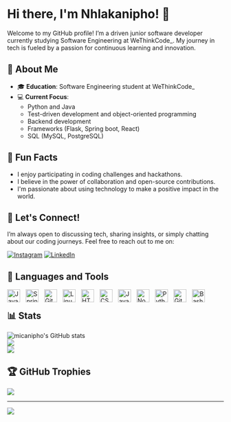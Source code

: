 # Hi there, I'm Nhlakanipho! 👋

Welcome to my GitHub profile! I’m a driven junior software developer currently studying Software Engineering at WeThinkCode_. My journey in tech is fueled by a passion for continuous learning and innovation.

## 🌱 About Me

- 🎓 **Education**: Software Engineering student at WeThinkCode_  
- 💻 **Current Focus**: 
  - Python and Java
  - Test-driven development and object-oriented programming
  - Backend development
  - Frameworks (Flask, Spring boot, React)
  - SQL (MySQL, PostgreSQL)
## 🌟 Fun Facts

- I enjoy participating in coding challenges and hackathons.
- I believe in the power of collaboration and open-source contributions.
- I'm passionate about using technology to make a positive impact in the world.

## 💬 Let's Connect!

I’m always open to discussing tech, sharing insights, or simply chatting about our coding journeys. Feel free to reach out to me on:

[![Instagram](https://img.shields.io/badge/Instagram-%23E4405F.svg?logo=Instagram&logoColor=white)](https://www.instagram.com/nipho_nq/) [![LinkedIn](https://img.shields.io/badge/LinkedIn-%230077B5.svg?logo=linkedin&logoColor=white)](https://www.linkedin.com/in/nhlakanipho-masilela-45875025b/) 

## 🧰 Languages and Tools

<img align="left" alt="Java" width="30px" style="padding-right:10px;" src="https://cdn.jsdelivr.net/gh/devicons/devicon/icons/java/java-original.svg"/>
<img align="left" alt="Spring" width="30px" style="padding-right:10px;" src="https://cdn.jsdelivr.net/gh/devicons/devicon/icons/spring/spring-original.svg" />
<img align="left" alt="Git" width="30px" style="padding-right:10px;" src="https://cdn.jsdelivr.net/gh/devicons/devicon/icons/git/git-original.svg" />
<img align="left" alt="Linux" width="30px" style="padding-right:10px;" src="https://cdn.jsdelivr.net/gh/devicons/devicon/icons/linux/linux-original.svg" />
<img align="left" alt="HTML" width="30px" style="padding-right:10px;" src="https://cdn.jsdelivr.net/gh/devicons/devicon/icons/html5/html5-plain.svg" />
<img align="left" alt="CSS" width="30px" style="padding-right:10px;" src="https://cdn.jsdelivr.net/gh/devicons/devicon/icons/css3/css3-plain.svg" />
<img align="left" alt="JavaScript" width="30px" style="padding-right:10px;" src="https://cdn.jsdelivr.net/gh/devicons/devicon/icons/javascript/javascript-plain.svg" />
<img align="left" alt="NodeJS" width="30px" style="padding-right:10px;" src="https://cdn.jsdelivr.net/gh/devicons/devicon/icons/nodejs/nodejs-original.svg" />
<img align="left" alt="Python" width="30px" style="padding-right:10px;" src="https://cdn.jsdelivr.net/gh/devicons/devicon/icons/python/python-plain.svg" />
<img align="left" alt="GitHub" width="30px" style="padding-right:10px;" src="https://cdn.jsdelivr.net/gh/devicons/devicon/icons/github/github-original.svg" />
<img align="left" alt="Bash" width="30px" style="padding-right:10px;" src="https://cdn.jsdelivr.net/gh/devicons/devicon/icons/bash/bash-original.svg" />
<br >

## 📊 Stats

![micanipho's GitHub stats](https://github-readme-stats.vercel.app/api?username=micanipho&show_icons=true&theme=gruvbox)<br/>
![](https://github-readme-streak-stats.herokuapp.com/?user=micanipho&theme=dark&hide_border=false)<br/>
![](https://github-readme-stats.vercel.app/api/top-langs/?username=micanipho&theme=dark&hide_border=false&include_all_commits=true&count_private=true&layout=compact)

## 🏆 GitHub Trophies
![](https://github-profile-trophy.vercel.app/?username=micanipho&theme=radical&no-frame=false&no-bg=true&margin-w=4)

---
[![](https://visitcount.itsvg.in/api?id=micanipho&icon=0&color=0)](https://visitcount.itsvg.in)
